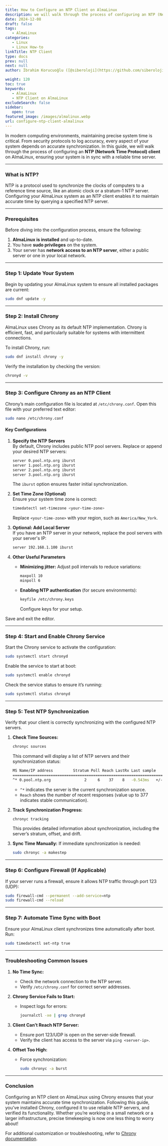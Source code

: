 ```yaml
---
title: How to Configure an NTP Client on AlmaLinux
description: we will walk through the process of configuring an NTP (Network Time Protocol) client on AlmaLinux, ensuring your system is in sync with a reliable time server.
date: 2024-12-08
draft: false
tags:
   - AlmaLinux
categories:
   - Linux
   - Linux How-to
linkTitle: NTP Client
type: docs
prev: null
next: null
author: İbrahim Korucuoğlu ([@siberoloji](https://github.com/siberoloji))

weight: 120
toc: true
keywords:
   - AlmaLinux
   - NTP Client on AlmaLinux
excludeSearch: false
sidebar:
   open: true
featured_image: /images/almalinux.webp
url: configure-ntp-client-almalinux
---
```

In modern computing environments, maintaining precise system time is critical. From security protocols to log accuracy, every aspect of your system depends on accurate synchronization. In this guide, we will walk through the process of configuring an **NTP (Network Time Protocol) client** on AlmaLinux, ensuring your system is in sync with a reliable time server.

---

### **What is NTP?**

NTP is a protocol used to synchronize the clocks of computers to a reference time source, like an atomic clock or a stratum-1 NTP server. Configuring your AlmaLinux system as an NTP client enables it to maintain accurate time by querying a specified NTP server.

---

### **Prerequisites**

Before diving into the configuration process, ensure the following:

1. **AlmaLinux is installed** and up-to-date.
2. You have **sudo privileges** on the system.
3. Your server has **network access to an NTP server**, either a public server or one in your local network.

---

### **Step 1: Update Your System**

Begin by updating your AlmaLinux system to ensure all installed packages are current:

```bash
sudo dnf update -y
```

---

### **Step 2: Install Chrony**

AlmaLinux uses Chrony as its default NTP implementation. Chrony is efficient, fast, and particularly suitable for systems with intermittent connections.

To install Chrony, run:

```bash
sudo dnf install chrony -y
```

Verify the installation by checking the version:

```bash
chronyd -v
```

---

### **Step 3: Configure Chrony as an NTP Client**

Chrony’s main configuration file is located at `/etc/chrony.conf`. Open this file with your preferred text editor:

```bash
sudo nano /etc/chrony.conf
```

#### Key Configurations

1. **Specify the NTP Servers**  
By default, Chrony includes public NTP pool servers. Replace or append your desired NTP servers:

   ```bash
   server 0.pool.ntp.org iburst
   server 1.pool.ntp.org iburst
   server 2.pool.ntp.org iburst
   server 3.pool.ntp.org iburst
   ```

   The `iburst` option ensures faster initial synchronization.

2. **Set Time Zone (Optional)**  
Ensure your system time zone is correct:

   ```bash
   timedatectl set-timezone <your-time-zone>
   ```

   Replace `<your-time-zone>` with your region, such as `America/New_York`.

3. **Optional: Add Local Server**  
If you have an NTP server in your network, replace the pool servers with your server's IP:

   ```bash
   server 192.168.1.100 iburst
   ```

4. **Other Useful Parameters**  
   - **Minimizing jitter:** Adjust poll intervals to reduce variations:

     ```bash
     maxpoll 10
     minpoll 6
     ```

   - **Enabling NTP authentication** (for secure environments):

     ```bash
     keyfile /etc/chrony.keys
     ```

     Configure keys for your setup.

Save and exit the editor.

---

### **Step 4: Start and Enable Chrony Service**

Start the Chrony service to activate the configuration:

```bash
sudo systemctl start chronyd
```

Enable the service to start at boot:

```bash
sudo systemctl enable chronyd
```

Check the service status to ensure it’s running:

```bash
sudo systemctl status chronyd
```

---

### **Step 5: Test NTP Synchronization**

Verify that your client is correctly synchronizing with the configured NTP servers.

1. **Check Time Sources:**

   ```bash
   chronyc sources
   ```

   This command will display a list of NTP servers and their synchronization status:

   ```bash
   MS Name/IP address         Stratum Poll Reach LastRx Last sample
   ===============================================================================
   ^* 0.pool.ntp.org               2     6    37    8   -0.543ms   +/- 1.234ms
   ```

   - `^*` indicates the server is the current synchronization source.
   - `Reach` shows the number of recent responses (value up to 377 indicates stable communication).

2. **Track Synchronization Progress:**

   ```bash
   chronyc tracking
   ```

   This provides detailed information about synchronization, including the server’s stratum, offset, and drift.

3. **Sync Time Manually:**
   If immediate synchronization is needed:

   ```bash
   sudo chronyc -a makestep
   ```

---

### **Step 6: Configure Firewall (If Applicable)**

If your server runs a firewall, ensure it allows NTP traffic through port 123 (UDP):

```bash
sudo firewall-cmd --permanent --add-service=ntp
sudo firewall-cmd --reload
```

---

### **Step 7: Automate Time Sync with Boot**

Ensure your AlmaLinux client synchronizes time automatically after boot. Run:

```bash
sudo timedatectl set-ntp true
```

---

### **Troubleshooting Common Issues**

1. **No Time Sync:**
   - Check the network connection to the NTP server.
   - Verify `/etc/chrony.conf` for correct server addresses.

2. **Chrony Service Fails to Start:**
   - Inspect logs for errors:

     ```bash
     journalctl -xe | grep chronyd
     ```

3. **Client Can’t Reach NTP Server:**
   - Ensure port 123/UDP is open on the server-side firewall.
   - Verify the client has access to the server via `ping <server-ip>`.

4. **Offset Too High:**
   - Force synchronization:

     ```bash
     sudo chronyc -a burst
     ```

---

### **Conclusion**

Configuring an NTP client on AlmaLinux using Chrony ensures that your system maintains accurate time synchronization. Following this guide, you’ve installed Chrony, configured it to use reliable NTP servers, and verified its functionality. Whether you’re working in a small network or a larger infrastructure, precise timekeeping is now one less thing to worry about!

For additional customization or troubleshooting, refer to [Chrony documentation](https://chrony.tuxfamily.org/documentation.html).
